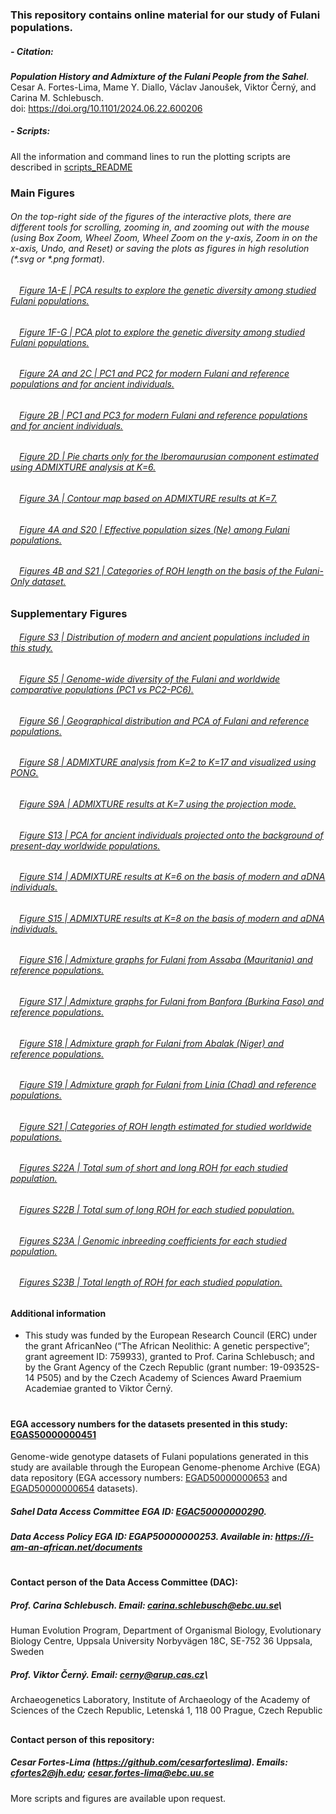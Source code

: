 ### This repository contains online material for our study of Fulani populations.
####
##### - Citation:
***Population History and Admixture of the Fulani People from the Sahel***.\
Cesar A. Fortes-Lima, Mame Y. Diallo, Václav Janoušek, Viktor Černý, and Carina M. Schlebusch.\
doi: https://doi.org/10.1101/2024.06.22.600206

##### - Scripts:
All the information and command lines to run the plotting scripts are described in [scripts_README](https://github.com/Schlebusch-lab/Sahel_study/blob/main/scripts_README.md)

### Main Figures
###### On the top-right side of the figures of the interactive plots, there are different tools for scrolling, zooming in, and zooming out with the mouse (using Box Zoom, Wheel Zoom, Wheel Zoom on the y-axis, Zoom in on the x-axis, Undo, and Reset) or saving the plots as figures in high resolution (*.svg or *.png format). 

###### &emsp;[Figure 1A-E | PCA results to explore the genetic diversity among studied Fulani populations.](https://raw.githack.com/Schlebusch-lab/Sahel_study/main/01-Main_Figures/Figure_1A-E.html)

###### &emsp;[Figure 1F-G | PCA plot to explore the genetic diversity among studied Fulani populations.](https://raw.githack.com/Schlebusch-lab/Sahel_study/main/01-Main_Figures/Figure_1F-G.html)

###### &emsp;[Figure 2A and 2C | PC1 and PC2 for modern Fulani and reference populations and for ancient individuals.](https://raw.githack.com/Schlebusch-lab/Sahel_study/main/01-Main_Figures/Figure_2A-C.html)

###### &emsp;[Figure 2B | PC1 and PC3 for modern Fulani and reference populations and for ancient individuals.](https://raw.githack.com/Schlebusch-lab/Sahel_study/main/01-Main_Figures/Figure_2B.html)

###### &emsp;[Figure 2D | Pie charts only for the Iberomaurusian component estimated using ADMIXTURE analysis at K=6.](https://raw.githack.com/Schlebusch-lab/Sahel_study/main/01-Main_Figures/Figure_2D.pdf)

###### &emsp;[Figure 3A | Contour map based on ADMIXTURE results at K=7.](https://raw.githack.com/Schlebusch-lab/Sahel_study/main/01-Main_Figures/Figure_3A.pdf)

###### &emsp;[Figure 4A and S20 | Effective population sizes (Ne) among Fulani populations.](https://raw.githack.com/Schlebusch-lab/Sahel_study/main/01-Main_Figures/Figure_4A.html)

###### &emsp;[Figures 4B and S21 | Categories of ROH length on the basis of the Fulani-Only dataset.](https://raw.githack.com/Schlebusch-lab/Sahel_study/main/02-Suppl_Figures/Figure_S21.html)


### Supplementary Figures

###### &emsp;[Figure S3 | Distribution of modern and ancient populations included in this study.](https://raw.githack.com/Schlebusch-lab/Sahel_study/main/02-Suppl_Figures/Figure_S03.html)

###### &emsp;[Figure S5 | Genome-wide diversity of the Fulani and worldwide comparative populations (PC1 vs PC2-PC6).](https://raw.githack.com/Schlebusch-lab/Sahel_study/main/02-Suppl_Figures/Figure_S05.html)

###### &emsp;[Figure S6 | Geographical distribution and PCA of Fulani and reference populations.](https://raw.githack.com/Schlebusch-lab/Sahel_study/main/02-Suppl_Figures/Figure_S06.html)

###### &emsp;[Figure S8 | ADMIXTURE analysis from K=2 to K=17 and visualized using PONG.](https://raw.githack.com/Schlebusch-lab/Sahel_study/main/02-Suppl_Figures/Figure_S08.pdf)

###### &emsp;[Figure S9A | ADMIXTURE results at K=7 using the projection mode.](https://raw.githack.com/Schlebusch-lab/Sahel_study/main/02-Suppl_Figures/Figure_S09A.pdf)

###### &emsp;[Figure S13 | PCA for ancient individuals projected onto the background of present-day worldwide populations.](https://raw.githack.com/Schlebusch-lab/Sahel_study/main/02-Suppl_Figures/Figure_S13.html)

###### &emsp;[Figure S14 | ADMIXTURE results at K=6 on the basis of modern and aDNA individuals.](https://raw.githack.com/Schlebusch-lab/Sahel_study/main/02-Suppl_Figures/Figure_S14.pdf)

###### &emsp;[Figure S15 | ADMIXTURE results at K=8 on the basis of modern and aDNA individuals.](https://raw.githack.com/Schlebusch-lab/Sahel_study/main/02-Suppl_Figures/Figure_S15.pdf)

###### &emsp;[Figure S16 | Admixture graphs for Fulani from Assaba (Mauritania) and reference populations.](https://raw.githack.com/Schlebusch-lab/Sahel_study/main/02-Suppl_Figures/Figure_S16.html)

###### &emsp;[Figure S17 | Admixture graphs for Fulani from Banfora (Burkina Faso) and reference populations.](https://raw.githack.com/Schlebusch-lab/Sahel_study/main/02-Suppl_Figures/Figure_S17.html)

###### &emsp;[Figure S18 | Admixture graph for Fulani from Abalak (Niger) and reference populations.](https://raw.githack.com/Schlebusch-lab/Sahel_study/main/02-Suppl_Figures/Figure_S18.html)

###### &emsp;[Figure S19 | Admixture graph for Fulani from Linia (Chad) and reference populations.](https://raw.githack.com/Schlebusch-lab/Sahel_study/main/02-Suppl_Figures/Figure_S19.html)

###### &emsp;[Figure S21 | Categories of ROH length estimated for studied worldwide populations.](https://raw.githack.com/Schlebusch-lab/Sahel_study/main/02-Suppl_Figures/Figure_S21.html)

###### &emsp;[Figures S22A | Total sum of short and long ROH for each studied population.](https://raw.githack.com/Schlebusch-lab/Sahel_study/main/02-Suppl_Figures/Figure_S22A.pdf)

###### &emsp;[Figures S22B | Total sum of long ROH for each studied population.](https://raw.githack.com/Schlebusch-lab/Sahel_study/main/02-Suppl_Figures/Figure_S22B.pdf)

###### &emsp;[Figures S23A | Genomic inbreeding coefficients for each studied population.](https://raw.githack.com/Schlebusch-lab/Sahel_study/main/02-Suppl_Figures/Figure_S23A.pdf)

###### &emsp;[Figures S23B | Total length of ROH for each studied population.](https://raw.githack.com/Schlebusch-lab/Sahel_study/main/02-Suppl_Figures/Figure_S23B.pdf)

####
#### Additional information
- This study was funded by the European Research Council (ERC) under the grant AfricanNeo (“The African Neolithic: A genetic perspective”; grant agreement ID: 759933), granted to Prof. Carina Schlebusch; and by the Grant Agency of the Czech Republic (grant number: 19-09352S-14 P505) and by the Czech Academy of Sciences Award Praemium Academiae granted to Viktor Černý.

#
#### EGA accessory numbers for the datasets presented in this study: [EGAS50000000451](https://ega-archive.org/studies/EGAS50000000451) 

Genome-wide genotype datasets of Fulani populations generated in this study are available through the European Genome-phenome Archive (EGA) data repository (EGA accessory numbers: [EGAD50000000653](https://ega-archive.org/datasets/EGAD50000000653) and [EGAD50000000654](https://ega-archive.org/datasets/EGAD50000000654) datasets).

##### Sahel Data Access Committee EGA ID: [EGAC50000000290](https://ega-archive.org/dacs/EGAC50000000290). 

##### Data Access Policy EGA ID: EGAP50000000253. Available in:  https://i-am-an-african.net/documents
#
#### Contact person of the Data Access Committee (DAC):
##### Prof. Carina Schlebusch. Email: carina.schlebusch@ebc.uu.se\
Human Evolution Program, Department of Organismal Biology, 
Evolutionary Biology Centre, Uppsala University
Norbyvägen 18C, SE-752 36 Uppsala, Sweden

##### Prof. Viktor Černý. Email: cerny@arup.cas.cz\
Archaeogenetics Laboratory, 
Institute of Archaeology of the Academy of Sciences of the Czech Republic, 
Letenská 1, 118 00 Prague, Czech Republic

##
#### Contact person of this repository:
##### Cesar Fortes-Lima (https://github.com/cesarforteslima). Emails: cfortes2@jh.edu; cesar.fortes-lima@ebc.uu.se

More scripts and figures are available upon request.

